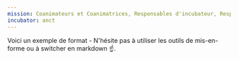 ```yaml
---
mission: Coanimateurs et Coanimatrices, Responsables d'incubateur, Responsable tech, et membre transverse
incubator: anct
---
```

Voici un exemple de format  - N'hésite pas à utiliser les outils de mis-en-forme ou à switcher en markdown ☝️.
